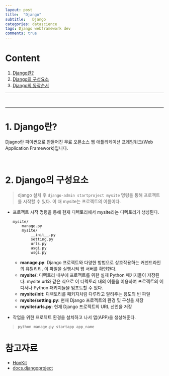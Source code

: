 ```yaml
---
layout: post
title:  "Django"
subtitle:   Django
categories: datascience
tags: Django webframework dev
comments: true
---
```


# Content 
1. [Django란?](#1.-Django란?)
2. [Django의 구성요소](#2.-Django의-구성요소)
3. [Django의 동작순서]()
---

<br>

---
# 1. Django란?
Djagno란 파이썬으로 만들어진 무료 오픈소스 웹 애플리케이션 프레임워크(Web Application Framework)입니다. 

<br>

# 2. Django의 구성요소
> django 설치 후 `django-admin startproject mysite` 명령을 통해 프로젝트를 시작할 수 있다. 이 때 mysite는 프로젝트의 이름이다. 

- 프로젝트 시작 명령을 통해 현재 디렉토리에서 mysite라는 디렉토리가 생성된다. 
    ~~~~
    mysite/
        manage.py
        mysite/
            __init__.py
            setting.py
            urls.py
            asgi.py
            wsgi.py
    ~~~~
    - **manage.py**: Django 프로젝트와 다양한 방법으로 상호작용하는 커맨드라인의 유틸리티. 이 파일을 실행시켜 웹 서버를 확인한다.
    - **mysite/**: 디렉토리 내부에 프로젝트를 위한 실제 Python 패키지들이 저장된다. mysite.url와 같은 식으로 이 디렉토리 내의 이름을 이용하여 프로젝트의 어디서나 Python 패키지들을 임포트할 수 있다. 
    - **mysite/__init__**: 디렉토리를 패키지처럼 다루라고 알려주는 용도의 빈 파일
    - **mysite/setting.py**: 현재 Django 프로젝트의 환경 및 구성을 저장
    - **mysite/urls.py**: 현재 Django 프로젝트의 URL 선언을 저장

- 작업을 위한 프로젝트 환경을 설치하고 나서 앱(APP)을 생성해준다. 
> `python manage.py startapp app_name`















# 참고자료
- [HonKit](#https://tutorial.djangogirls.org/ko/django_start_project/)
- [docs.djangoproject](#https://docs.djangoproject.com/ko/3.1/intro/tutorial01/)